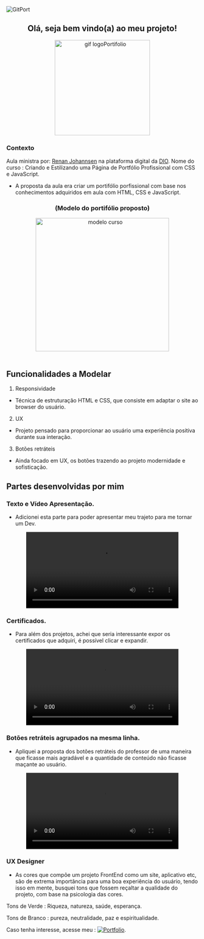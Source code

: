 <di align="center">![GitPort](https://github.com/LuizFabiodoCarmo/Portifolio-Luiz-Fabio/assets/104438927/307cd74a-075b-48c0-a36b-5f1909bdc118)
</div>


<!--<h1 > Hello, I'm Luiz Fabio. </h1>

<h2 align="center" color="green">Olá, seja bem vindo(a) ao meu projeto!</h2>-->


<!--<div align="center" height="100px" >
 
![projetos-_2_](https://github.com/LuizFabiodoCarmo/Portifolio-Luiz-Fabio/assets/104438927/6a181e5b-fae9-4e13-af3e-4cdd932c6279)

Tornar esse gif pequeno 
 </div>-->
<h2 align="center" color="green"> Olá, seja bem vindo(a) ao meu projeto!</h2>
<div align="center"> 
  <img height="250px" title="gif logoPortifolio" src="https://github.com/user-attachments/assets/7446622e-2731-4444-b144-039104199061"/>
</div> 

### Contexto  
Aula ministra por: 
  [Renan Johannsen](https://www.linkedin.com/in/renanjpaula/)
  na plataforma digital da [DIO](https://www.dio.me/en).
  Nome do curso : Criando e Estilizando uma Página de Portfólio Profissional com CSS e JavaScript.
  
- A proposta da aula era criar um portifólio porfissional com base nos conhecimentos adquiridos em aula com HTML, CSS e JavaScript.

<h3 align="center">(Modelo do portifólio proposto)</h3>
<div align="center">
    <img height="350" title="modelo curso" src="https://github.com/user-attachments/assets/a961fe94-c281-4dea-8ea5-2ec959a9ecc8"/>      
</div>
<br>


 
 ## Funcionalidades a Modelar


1. Responsividade
- Técnica de estruturação HTML e CSS, que consiste em adaptar o site ao browser do usuário.
2. UX
- Projeto pensado para proporcionar ao usuário uma experiência positiva durante sua interação.
3. Botões retráteis 
- Ainda focado em UX, os botões trazendo ao projeto modernidade e sofisticação.

## Partes desenvolvidas por mim
### Texto e Vídeo Apresentação.
- Adicionei esta parte para poder apresentar meu trajeto para me tornar um Dev.
<div align="center"> 
 <video height="200px" src="https://github.com/user-attachments/assets/bfc6dbb7-9455-4481-852e-bc5f794d97e2"></video>
</div> 
 
### Certificados.
- Para além dos projetos, achei que seria interessante expor os certificados que adquiri, é possível clicar e expandir.
<div align="center"> 
 <video height="200px" src="https://github.com/user-attachments/assets/70133290-8cc6-47b9-bf16-9c08f81dce78"></video>
</div> 

### Botões retráteis agrupados na mesma linha.
- Apliquei a proposta dos botões retráteis do professor de uma maneira que ficasse mais agradável e a quantidade de conteúdo não ficasse maçante ao usuário.
<div align="center"> 
 <video height="200px" src="https://github.com/user-attachments/assets/bc08e23a-ab22-45cb-bc8b-6bbc4b809964"></video>
</div> 



### UX Designer
- As cores que compõe um projeto FrontEnd como um site, aplicativo etc, são de extrema importância para uma boa experiência do usuário, tendo isso em mente, busquei tons que fossem reçaltar a qualidade do projeto, com base na psicologia das cores. 

Tons de Verde : Riqueza, natureza, saúde, esperança.

Tons de Branco : pureza, neutralidade, paz e espiritualidade.

Caso tenha interesse, acesse meu :  [![Portfolio](https://img.shields.io/badge/Portfolio-darkgreen?style=for-the-badge&logo=todoist&logoColor=white)](https://seulink.com).



